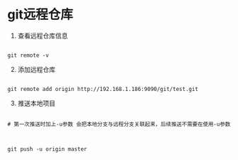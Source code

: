 

# git远程仓库

 

1. 查看远程仓库信息

 

```

git remote -v

```

 

2. 添加远程仓库

 

```

git remote add origin http://192.168.1.186:9090/git/test.git

```

 

3. 推送本地项目

 

```

# 第一次推送时加上-u参数 会把本地分支与远程分支关联起来，后续推送不需要在使用-u参数

 

git push -u origin master

```





